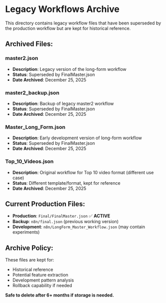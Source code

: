 # Legacy Workflows Archive

This directory contains legacy workflow files that have been superseded by the production workflow but are kept for historical reference.

## Archived Files:

### **master2.json**
- **Description**: Legacy version of the long-form workflow
- **Status**: Superseded by FinalMaster.json
- **Date Archived**: December 25, 2025

### **master2_backup.json**
- **Description**: Backup of legacy master2 workflow
- **Status**: Superseded by FinalMaster.json
- **Date Archived**: December 25, 2025

### **Master_Long_Form.json**
- **Description**: Early development version of long-form workflow
- **Status**: Superseded by FinalMaster.json
- **Date Archived**: December 25, 2025

### **Top_10_Videos.json**
- **Description**: Original workflow for Top 10 video format (different use case)
- **Status**: Different template/format, kept for reference
- **Date Archived**: December 25, 2025

## Current Production Files:

- **Production**: `Final/FinalMaster.json` ✅ **ACTIVE**
- **Backup**: `n8n/final.json` (previous working version)
- **Development**: `n8n/LongForm_Master_Workflow.json` (may contain experiments)

## Archive Policy:

These files are kept for:
- Historical reference
- Potential feature extraction
- Development pattern analysis
- Rollback capability if needed

**Safe to delete after 6+ months if storage is needed.** 
